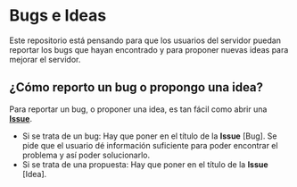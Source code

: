 # Bugs e Ideas
Este repositorio está pensando para que los usuarios del servidor puedan reportar los bugs que hayan encontrado y para proponer nuevas ideas para mejorar el servidor.

## ¿Cómo reporto un bug o propongo una idea?
Para reportar un bug, o proponer una idea, es tan fácil como abrir una [**Issue**](https://github.com/EdencraftServer/Bugs-e-Ideas/issues). 
* Si se trata de un bug: Hay que poner en el título de la **Issue** [Bug]. Se pide que el usuario dé información suficiente para poder encontrar el problema y así poder solucionarlo.
* Si se trata de una propuesta: Hay que poner en el título de la **Issue** [Idea].


